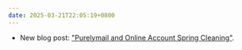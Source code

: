 ```yaml
---
date: 2025-03-21T22:05:19+0800
---
```


* New blog post: ["Purelymail and Online Account Spring Cleaning"](/blog/posts/2025-03-21-purelymail-online-accounts/).